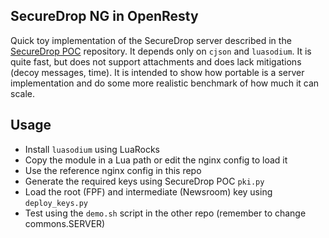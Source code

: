 ## SecureDrop NG in OpenResty
Quick toy implementation of the SecureDrop server described in the [SecureDrop POC](https://github.com/freedomofpress/securedrop-protocol) repository. It depends only on `cjson` and `luasodium`. It is quite fast, but does not support attachments and does lack mitigations (decoy messages, time). It is intended to show how portable is a server implementation and do some more realistic benchmark of how much it can scale.

## Usage
 - Install `luasodium` using LuaRocks
 - Copy the module in a Lua path or edit the nginx config to load it
 - Use the reference nginx config in this repo
 - Generate the required keys using SecureDrop POC `pki.py`
 - Load the root (FPF) and intermediate (Newsroom) key using `deploy_keys.py`
 - Test using the `demo.sh` script in the other repo (remember to change commons.SERVER)
